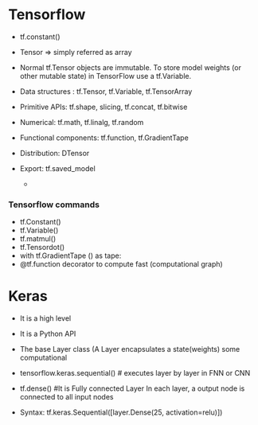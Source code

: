 # Tensorflow
- tf.constant()
- Tensor => simply referred as array
- Normal tf.Tensor objects are immutable. To store model weights (or other mutable state) in TensorFlow use a tf.Variable.

- Data structures : tf.Tensor, tf.Variable, tf.TensorArray
- Primitive APIs: tf.shape, slicing, tf.concat, tf.bitwise
- Numerical: tf.math, tf.linalg, tf.random
- Functional components: tf.function, tf.GradientTape
- Distribution: DTensor
- Export: tf.saved_model


  

  - 

### Tensorflow commands
- tf.Constant()
- tf.Variable()
- tf.matmul()
- tf.Tensordot()
- with tf.GradientTape () as tape:
- @tf.function decorator to compute fast (computational graph)
# Keras 
- It is a high level
- It is a Python API
- The base Layer class (A Layer encapsulates a state(weights)   some computational

- tensorflow.keras.sequential() # executes layer by layer in FNN or CNN
- tf.dense() #It is Fully connected Layer In each layer, a output node is connected to all input nodes
- Syntax: tf.keras.Sequential([layer.Dense(25, activation=relu)])
